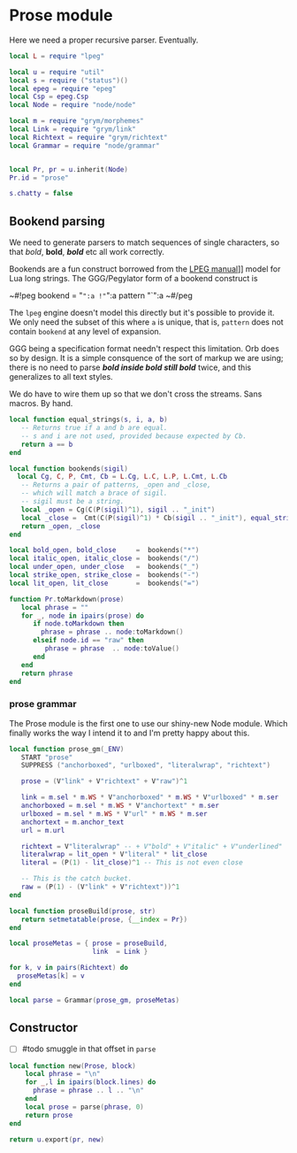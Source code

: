 # Prose module

  Here we need a proper recursive parser.  Eventually.

```lua
local L = require "lpeg"

local u = require "util"
local s = require ("status")()
local epeg = require "epeg"
local Csp = epeg.Csp
local Node = require "node/node"

local m = require "grym/morphemes"
local Link = require "grym/link"
local Richtext = require "grym/richtext"
local Grammar = require "node/grammar"


local Pr, pr = u.inherit(Node)
Pr.id = "prose"
```
```lua
s.chatty = false  
```
## Bookend parsing

  We need to generate parsers to match sequences of single characters, so
that *bold*, **bold**, ***bold*** etc all work correctly.


Bookends are a fun construct borrowed from the [LPEG manual](httk://)]]
model for Lua long strings.  The GGG/Pegylator form of a bookend construct
is 


~#!peg
    bookend = "`":a !"`":a pattern  "`":a
~#/peg


The `lpeg` engine doesn't model this directly but it's possible to provide
it.  We only need the subset of this where `a` is unique, that is, `pattern`
does not contain `bookend` at any level of expansion. 


GGG being a specification format needn't respect this limitation.  Orb
does so by design.  It is a simple consquence of the sort of markup we are
using; there is no need to parse ***bold **inside bold** still bold*** twice,
and this generalizes to all text styles. 


We do have to wire them up so that we don't cross the streams.  Sans macros.
By hand. 


```lua
local function equal_strings(s, i, a, b)
   -- Returns true if a and b are equal.
   -- s and i are not used, provided because expected by Cb.
   return a == b
end

local function bookends(sigil)
  local Cg, C, P, Cmt, Cb = L.Cg, L.C, L.P, L.Cmt, L.Cb
   -- Returns a pair of patterns, _open and _close,
   -- which will match a brace of sigil.
   -- sigil must be a string. 
   local _open = Cg(C(P(sigil)^1), sigil .. "_init")
   local _close =  Cmt(C(P(sigil)^1) * Cb(sigil .. "_init"), equal_strings)
   return _open, _close
end

local bold_open, bold_close     =  bookends("*")
local italic_open, italic_close =  bookends("/")
local under_open, under_close   =  bookends("_")
local strike_open, strike_close =  bookends("-")
local lit_open, lit_close       =  bookends("=")
```
```lua
function Pr.toMarkdown(prose)
   local phrase = ""
   for _, node in ipairs(prose) do
      if node.toMarkdown then
        phrase = phrase .. node:toMarkdown()
      elseif node.id == "raw" then
         phrase = phrase  .. node:toValue()
      end
   end
   return phrase
end
```
### prose grammar

  The Prose module is the first one to use our shiny-new Node module.  Which
finally works the way I intend it to and I'm pretty happy about this. 

```lua
local function prose_gm(_ENV)
   START "prose"
   SUPPRESS ("anchorboxed", "urlboxed", "literalwrap", "richtext")

   prose = (V"link" + V"richtext" + V"raw")^1

   link = m.sel * m.WS * V"anchorboxed" * m.WS * V"urlboxed" * m.ser
   anchorboxed = m.sel * m.WS * V"anchortext" * m.ser
   urlboxed = m.sel * m.WS * V"url" * m.WS * m.ser
   anchortext = m.anchor_text
   url = m.url

   richtext = V"literalwrap" -- + V"bold" + V"italic" + V"underlined"
   literalwrap = lit_open * V"literal" * lit_close
   literal = (P(1) - lit_close)^1 -- This is not even close

   -- This is the catch bucket.
   raw = (P(1) - (V"link" + V"richtext"))^1
end

local function proseBuild(prose, str)
   return setmetatable(prose, {__index = Pr})
end

local proseMetas = { prose = proseBuild,
                     link  = Link }

for k, v in pairs(Richtext) do
  proseMetas[k] = v
end

local parse = Grammar(prose_gm, proseMetas)  


```
## Constructor

- [ ] #todo smuggle in that offset in `parse`

```lua
local function new(Prose, block)
    local phrase = "\n"
    for _,l in ipairs(block.lines) do
      phrase = phrase .. l .. "\n"
    end
    local prose = parse(phrase, 0) 
    return prose
end
```
```lua
return u.export(pr, new)
```
